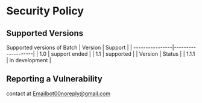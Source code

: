 # Security Policy

## Supported Versions

Supported versions of Batch
| Version         |       Support      |
| ----------------|--------------------|
| 1.0             | support ended      |
| 1.1             | supported          |
| Version         |        Status      |
| 1.1.1           | in development     |

## Reporting a Vulnerability

contact at Emailbot00noreply@gmail.com
